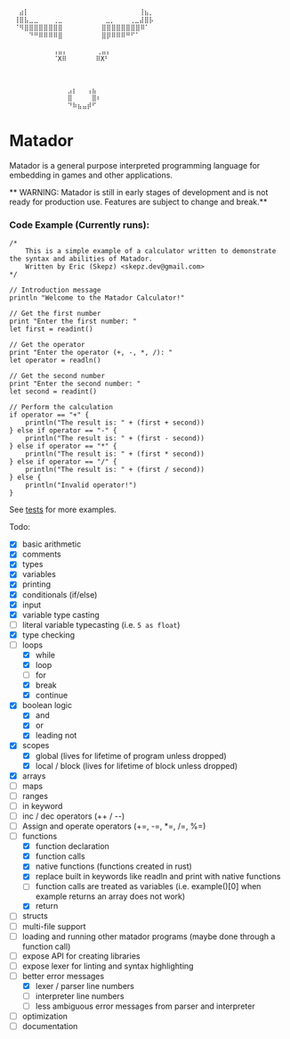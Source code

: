     ⠀⠀⣴⡇⠀⠀⠀⠀⠀⠀⠀⠀⠀⠀⠀⠀⠀⠀⠀⠀⠀⠀⠀⠀⠀⠀ ⢸⣦⡀⠀  
    ⠀⢸⣿⣧⣀⣀⠀⠀⠀⢀⣀⠀⠀⠀⠀⠀⠀⠀⠀ ⣀⡀⠀⠀⠀⢀⣀⣼⣿⡧⠀  
    ⠀⠈⠻⣿⣿⣿⣿⣿⣿⣿⣿⠀⠀⠀⠀⠀⠀⠀⠀⣿⣿⣿⣿⣿⣿⣿⣿⠿⠁⠀  
    ⠀⠀⠀⠀⠙⠛⠿⠿⠿⠿⣿⠀⠀⠀⠀⠀⠀⠀⠀⣿⡿⠿⠿⠿⠛⠋⠁⠀⠀⠀  
    ⠀⠀⠀⠀⠀⠀⠀⠀⠀⠀⠀⠀⠀⠀⠀⠀⠀⠀⠀⠀⠀⠀⠀⠀⠀⠀⠀⠀⠀⠀  
    ⠀⠀⠀⠀⠀⠀⠀⠀⠀⢠⣤⡄⠀⠀⠀⠀⠀⠀⢀⣤⡄⠀⠀⠀⠀⠀⠀⠀⠀⠀  
    ⠀⠀⠀⠀⠀⠀⠀⠀⠀⠈X⠿⠀⠀⠀⠀⠀⠀⠿X⠃⠀⠀⠀⠀⠀⠀⠀⠀⠀  
    ⠀⠀⠀⠀⠀⠀⠀⠀⠀⠀⠀⠀⠀⠀⠀⠀⠀⠀⠀⠀⠀⠀⠀⠀⠀⠀⠀⠀⠀⠀  
    ⠀⠀⠀⠀⠀⠀⠀⠀⠀⠀⠀⠀⠀⠀⠀⠀⠀⠀⠀⠀⠀⠀⠀⠀⠀⠀⠀⠀⠀⠀  
        ⠀⠀⠀⠀⠀⠀⠀⠀⠀⠀⠀⠀⠀⠀⠀⠀⠀⠀⠀⠀⠀⠀⠀⠀⠀⠀⠀⠀⠀⠀  
    ⠀⠀⠀⠀⠀⠀⠀⠀⠀⠀⠀⠀⣠⡆⠀⠀⢠⣦⠀⠀⠀⠀⠀⠀⠀⠀⠀⠀⠀⠀  
    ⠀⠀⠀⠀⠀⠀⠀⠀⠀⠀⠀⠀⣿⠀⠀⠀⠀⣿⠆⠀⠀⠀⠀⠀⠀⠀⠀⠀⠀⠀  
    ⠀⠀⠀⠀⠀⠀⠀⠀⠀⠀⠀⠀⠙⠷⣦⣤⡾⠋⠀ 
# Matador
Matador is a general purpose interpreted programming language for embedding in games and other applications.

** WARNING: Matador is still in early stages of development and is not ready for production use. 
Features are subject to change and break.**
### Code Example (Currently runs):
```
/*
    This is a simple example of a calculator written to demonstrate the syntax and abilities of Matador.
    Written by Eric (Skepz) <skepz.dev@gmail.com>
*/

// Introduction message
println "Welcome to the Matador Calculator!"

// Get the first number
print "Enter the first number: "
let first = readint()

// Get the operator
print "Enter the operator (+, -, *, /): "
let operator = readln()

// Get the second number
print "Enter the second number: "
let second = readint()

// Perform the calculation
if operator == "+" {
    println("The result is: " + (first + second))
} else if operator == "-" {
    println("The result is: " + (first - second))
} else if operator == "*" {
    println("The result is: " + (first * second))
} else if operator == "/" {
    println("The result is: " + (first / second))
} else {
    println("Invalid operator!")
}
```
See [tests](./matador_tests) for more examples.  

Todo:
- [x] basic arithmetic
- [x] comments
- [x] types
- [x] variables
- [x] printing
- [x] conditionals (if/else)
- [x] input
- [x] variable type casting
- [ ] literal variable typecasting (i.e. `5 as float`)
- [x] type checking
- [ ] loops
  - [x] while
  - [x] loop
  - [ ] for
  - [x] break
  - [x] continue
- [x] boolean logic
  - [x] and
  - [x] or
  - [x] leading not
- [x] scopes
  - [x] global (lives for lifetime of program unless dropped)
  - [x] local / block (lives for lifetime of block unless dropped)
- [x] arrays
- [ ] maps
- [ ] ranges
- [ ] in keyword
- [ ] inc / dec operators (++ / --)
- [ ] Assign and operate operators (+=, -=, *=, /=, %=)
- [ ] functions
  - [x] function declaration
  - [x] function calls
  - [x] native functions (functions created in rust)
  - [x] replace built in keywords like readln and print with native functions
  - [ ] function calls are treated as variables (i.e. example()[0] when example returns an array does not work)
  - [x] return
- [ ] structs
- [ ] multi-file support
- [ ] loading and running other matador programs (maybe done through a function call)
- [ ] expose API for creating libraries
- [ ] expose lexer for linting and syntax highlighting
- [ ] better error messages
  - [x] lexer / parser line numbers
  - [ ] interpreter line numbers
  - [ ] less ambiguous error messages from parser and interpreter
- [ ] optimization
- [ ] documentation
